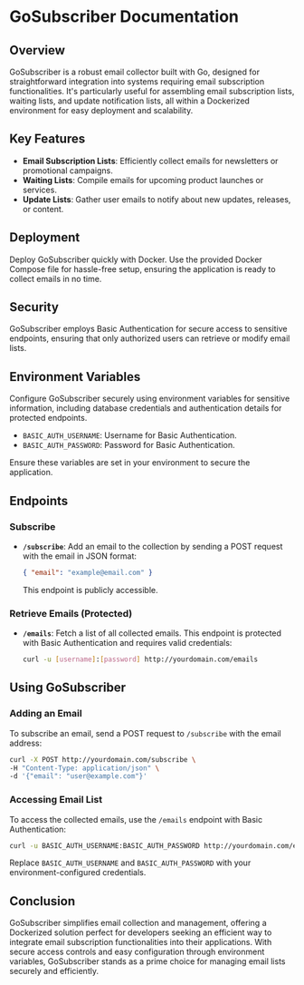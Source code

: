 # GoSubscriber Documentation

## Overview
GoSubscriber is a robust email collector built with Go, designed for straightforward integration into systems requiring email subscription functionalities. It's particularly useful for assembling email subscription lists, waiting lists, and update notification lists, all within a Dockerized environment for easy deployment and scalability.

## Key Features
- **Email Subscription Lists**: Efficiently collect emails for newsletters or promotional campaigns.
- **Waiting Lists**: Compile emails for upcoming product launches or services.
- **Update Lists**: Gather user emails to notify about new updates, releases, or content.

## Deployment
Deploy GoSubscriber quickly with Docker. Use the provided Docker Compose file for hassle-free setup, ensuring the application is ready to collect emails in no time.

## Security
GoSubscriber employs Basic Authentication for secure access to sensitive endpoints, ensuring that only authorized users can retrieve or modify email lists.

## Environment Variables
Configure GoSubscriber securely using environment variables for sensitive information, including database credentials and authentication details for protected endpoints.

- `BASIC_AUTH_USERNAME`: Username for Basic Authentication.
- `BASIC_AUTH_PASSWORD`: Password for Basic Authentication.

Ensure these variables are set in your environment to secure the application.

## Endpoints

### Subscribe
- **`/subscribe`**: Add an email to the collection by sending a POST request with the email in JSON format:
  ```json
  { "email": "example@email.com" }
  ```
  This endpoint is publicly accessible.

### Retrieve Emails (Protected)
- **`/emails`**: Fetch a list of all collected emails. This endpoint is protected with Basic Authentication and requires valid credentials:
  ```bash
  curl -u [username]:[password] http://yourdomain.com/emails
  ```

## Using GoSubscriber

### Adding an Email
To subscribe an email, send a POST request to `/subscribe` with the email address:

```bash
curl -X POST http://yourdomain.com/subscribe \
-H "Content-Type: application/json" \
-d '{"email": "user@example.com"}'
```

### Accessing Email List
To access the collected emails, use the `/emails` endpoint with Basic Authentication:

```bash
curl -u BASIC_AUTH_USERNAME:BASIC_AUTH_PASSWORD http://yourdomain.com/emails
```

Replace `BASIC_AUTH_USERNAME` and `BASIC_AUTH_PASSWORD` with your environment-configured credentials.

## Conclusion
GoSubscriber simplifies email collection and management, offering a Dockerized solution perfect for developers seeking an efficient way to integrate email subscription functionalities into their applications. With secure access controls and easy configuration through environment variables, GoSubscriber stands as a prime choice for managing email lists securely and efficiently.
